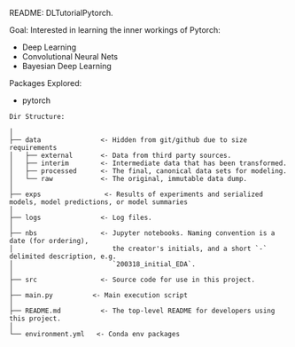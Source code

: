 README: DLTutorialPytorch. 

Goal: Interested in learning the inner workings of Pytorch:
*   Deep Learning
*   Convolutional Neural Nets
*   Bayesian Deep Learning

Packages Explored:
*   pytorch


```
Dir Structure:

│
├── data               <- Hidden from git/github due to size requirements
│   ├── external       <- Data from third party sources.
│   ├── interim        <- Intermediate data that has been transformed.
│   ├── processed      <- The final, canonical data sets for modeling.
│   └── raw            <- The original, immutable data dump.
│
├── exps                <- Results of experiments and serialized models, model predictions, or model summaries
│
├── logs               <- Log files.
│
├── nbs                <- Jupyter notebooks. Naming convention is a date (for ordering),
│                         the creator's initials, and a short `-` delimited description, e.g.
│                         `200318_initial_EDA`.
│
├── src                <- Source code for use in this project.
│
├── main.py          <- Main execution script
│
├── README.md          <- The top-level README for developers using this project.
│
└── environment.yml   <- Conda env packages

```
